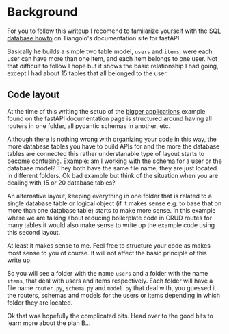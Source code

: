 # Background

For you to follow this writeup I recomend to familarize yourself with the [SQL database howto](https://fastapi.tiangolo.com/tutorial/sql-databases/) on Tiangolo's documentation site for fastAPI.

Basically he builds a simple two table model, `users` and `items`, were each user can have more than one item, and each item belongs to one user.  Not that difficult to follow I hope but it shows the basic relationship I had going, except I had about 15 tables that all belonged to the user.


## Code layout

At the time of this writing the setup of the [bigger applications](https://fastapi.tiangolo.com/tutorial/bigger-applications/) example found on the fastAPI documentation page is structured around having all routers in one folder, all pydantic schemas in another, etc.

Although there is nothing wrong with organizing your code in this way, the more database tables you have to build APIs for and the more the database tables are connected this rather understanable type of layout starts to become confusing. Example: am I working with the schema for a user or the database model? They both have the same file name, they are just located in different folders. Ok bad example but think of the situation when you are dealing with 15 or 20 database tables?

An alternative layout, keeping everything in one folder that is related to a single database table or logical object (if it makes sense e.g. to base that on more than one database table) starts to make more sense.  In this example where we are talking about reducing boilerplate code in CRUD routes for many tables it would also make sense to write up the example code using this second layout.

At least it makes sense to me.  Feel free to structure your code as makes most sense to you of course. It will not affect the basic principle of this write up.

So you will see a folder with the name `users` and a folder with the name `items`, that deal with users and items respectively.  Each folder will have a file name `router.py`, `schema.py` and `model.py` that deal with, you guessed it the routers, schemas and models for the users or items depending in which folder they are located.

Ok that was hopefully the complicated bits.  Head over to the good bits to learn more about the plan B...